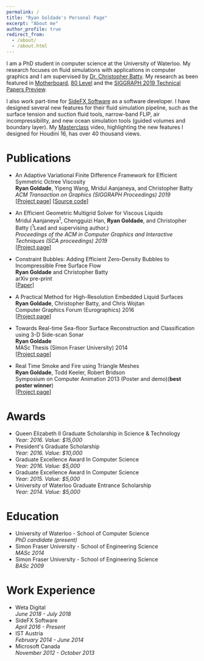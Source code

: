 ```yaml
---
permalink: /
title: "Ryan Goldade's Personal Page"
excerpt: "About me"
author_profile: true
redirect_from: 
  - /about/
  - /about.html
---
```


I am a PhD student in computer science at the University of Waterloo. My research focuses on fluid simulations with applications in computer graphics and I am supervised by [Dr. Christopher Batty](https://cs.uwaterloo.ca/~c2batty/). My research as been featured in [Motherboard](https://www.vice.com/en_us/article/kzkmwy/computer-animation-physics-christopher-batty-asmr), [80 Level](https://80.lv/articles/research-adaptive-framework-for-fluid-simulation-002sgr-006sdf/) and the [SIGGRAPH 2019 Technical Papers Preview](https://www.youtube.com/watch?v=EhDr3Rs5fTU).

I also work part-time for [SideFX Software](https://www.sidefx.com/) as a software developer. I have designed several new features for their fluid simulation pipeline, such as the surface tension and suction fluid tools, narrow-band FLIP, air incompressibility, and new ocean simulation tools (guided volumes and boundary layer). My [Masterclass](https://vimeo.com/209763376) video, highlighting the new features I designed for Houdini 16, has over 40 thousand views.

Publications
======

* An Adaptive Variational Finite Difference Framework for Efficient Symmetric Octree Viscosity  
    **Ryan Goldade**, Yipeng Wang, Mridul Aanjaneya, and Christopher Batty  
    *ACM Transaction on Graphics (SIGGRAPH Proceedings) 2019*  
    [[Project page](https://cs.uwaterloo.ca/~rgoldade/adaptiveviscosity/)] [[Source code](https://github.com/rgoldade/AdaptiveViscositySolver)]

* An Efficient Geometric Multigrid Solver for Viscous Liquids  
    Mridul Aanjaneya<sup>1</sup>, Chengguizi Han, **Ryan Goldade**, and Christopher Batty (<sup>1</sup>Lead and supervising author.)  
    *Proceedings of the ACM in Computer Graphics and Interactive Techniques (SCA proceedings) 2019*  
    [[Project page](https://orionquest.github.io/papers/EGMVL/paper.html)]

* Constraint Bubbles: Adding Efficient Zero-Density Bubbles to Incompressible Free Surface Flow  
    **Ryan Goldade** and Christopher Batty  
    arXiv pre-print  
    [[Paper](https://arxiv.org/abs/1711.11470)]
    
* A Practical Method for High-Resolution Embedded Liquid Surfaces  
    **Ryan Goldade**, Christopher Batty, and Chris Wojtan  
    Computer Graphics Forum (Eurographics) 2016  
    [[Project page](http://poisson.cs.uwaterloo.ca/errorcorrection/)]

* Towards Real-time Sea-floor Surface Reconstruction and Classification using 3-D Side-scan Sonar  
    **Ryan Goldade**  
    MASc Thesis (Simon Fraser University) 2014  
    [[Project page](http://summit.sfu.ca/item/14384)]

* Real Time Smoke and Fire using Triangle Meshes  
    **Ryan Goldade**, Todd Keeler, Robert Bridson  
    Symposium on Computer Animation 2013 (Poster and demo)(**best poster winner**)  
    [[Project page](https://cs.uwaterloo.ca/~rgoldade/sca/)]
    
Awards
======

* Queen Elizabeth II Graduate Scholarship in Science & Technology  
    *Year: 2016. Value: $15,000*  
* President's Graduate Scholarship  
    *Year: 2016. Value: $10,000*  
* Graduate Excellence Award In Computer Science  
    *Year: 2016. Value: $5,000*  
* Graduate Excellence Award In Computer Science  
    *Year: 2015. Value: $5,000*  
* University of Waterloo Graduate Entrance Scholarship  
    *Year: 2014. Value: $5,000*  

Education
======

* University of Waterloo - School of Computer Science  
    *PhD candidate (present)*  
* Simon Fraser University - School of Engineering Science  
    *MASc 2014*  
* Simon Fraser University - School of Engineering Science  
    *BASc 2009*  
    
Work Experience
======

* Weta Digital   
    *June 2018 - July 2018*  
* SideFX Software  
    *April 2016 - Present*  
* IST Austria  
    *February 2014 - June 2014*  
* Microsoft Canada  
    *November 2012 - October 2013*  

